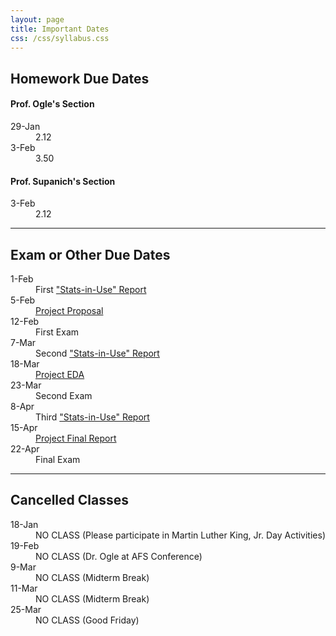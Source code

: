 ```yaml
---
layout: page
title: Important Dates
css: /css/syllabus.css
---
```


## Homework Due Dates

<div class="container">
  <div class="row">
    <div class="col-sm-5">
      <h4>Prof. Ogle's Section</h4>
      <dl class="dl-horizontal">
      <dt>29-Jan</dt><dd>2.12</dd>
      <dt>3-Feb</dt><dd>3.50</dd>
<!---
      <dt>27-Jan</dt><dd>7.10-7.11</dd>
      <dt>25-Jan</dt><dd>1.30-1.35</dd>
      <dt>20-Jan</dt><dd>1.27-1.29</dd>
--->
      </dl>
    </div>
    <div class="col-sm-5">
      <h4>Prof. Supanich's Section</h4>
      <dl class="dl-horizontal">
      <dt>3-Feb</dt><dd>2.12</dd>
<!---
      <dt>27-Jan</dt><dd>7.10-7.11</dd>
      <dt>22-Jan</dt><dd>1.27-1.35</dd>
--->
      </dl>
    </div>
    <div class="col-sm-2">
    </div>
  </div>
</div>

---- 

## Exam or Other Due Dates
<dl class="dl-horizontal">
<dt>1-Feb</dt><dd>First <a href="Syllabus-Current.html#statistics-in-use-reports">"Stats-in-Use" Report</a></dd>
<dt>5-Feb</dt><dd><a href="project.html">Project Proposal</a></dd>
<dt>12-Feb</dt><dd>First Exam</dd>
<dt>7-Mar</dt><dd>Second <a href="Syllabus-Current.html#statistics-in-use-reports">"Stats-in-Use" Report</a></dd>
<dt>18-Mar</dt><dd><a href="project.html">Project EDA</a></dd>
<dt>23-Mar</dt><dd>Second Exam</dd>
<dt>8-Apr</dt><dd>Third <a href="Syllabus-Current.html#statistics-in-use-reports">"Stats-in-Use" Report</a></dd>
<dt>15-Apr</dt><dd><a href="project.html">Project Final Report</a></dd>
<dt>22-Apr</dt><dd>Final Exam</dd>
</dl>

---- 

## Cancelled Classes
<dl class="dl-horizontal">
<dt>18-Jan</dt><dd>NO CLASS (Please participate in Martin Luther King, Jr. Day Activities)</dd>
<dt>19-Feb</dt><dd>NO CLASS (Dr. Ogle at AFS Conference)</dd>
<dt>9-Mar</dt><dd>NO CLASS (Midterm Break)</dd>
<dt>11-Mar</dt><dd>NO CLASS (Midterm Break)</dd>
<dt>25-Mar</dt><dd>NO CLASS (Good Friday)</dd>
</dl>
